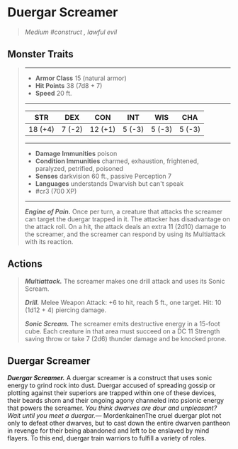 # Duergar Screamer
>*Medium #construct , lawful evil*
## Monster Traits
>___
>- **Armor Class** 15 (natural armor)
>- **Hit Points** 38 (7d8 + 7)
>- **Speed** 20 ft.
>___
>|STR|DEX|CON|INT|WIS|CHA|
>|:---:|:---:|:---:|:---:|:---:|:---:|
>|18 (+4)|7 (-2)|12 (+1)|5 (-3)|5 (-3)|5 (-3)|
>___
>- **Damage Immunities** poison
>- **Condition Immunities** charmed, exhaustion, frightened, paralyzed, petrified, poisoned
>- **Senses** darkvision 60 ft., passive Perception 7
>- **Languages** understands Dwarvish but can't speak
>- #cr3 (700 XP)
>___
>***Engine of Pain.*** Once per turn, a creature that attacks the screamer can target the duergar trapped in it. The attacker has disadvantage on the attack roll. On a hit, the attack deals an extra 11 (2d10) damage to the screamer, and the screamer can respond by using its Multiattack with its reaction.  
>
## Actions
>***Multiattack.*** The screamer makes one drill attack and uses its Sonic Scream.  
>
>***Drill.*** Melee Weapon Attack: +6 to hit, reach 5 ft., one target. Hit: 10 (1d12 + 4) piercing damage.  
>
>***Sonic Scream.*** The screamer emits destructive energy in a 15-foot cube. Each creature in that area must succeed on a DC 11 Strength saving throw or take 7 (2d6) thunder damage and be knocked prone.
## Duergar Screamer
***Duergar Screamer.*** A duergar screamer is a construct that uses sonic energy to grind rock into dust. Duergar accused of spreading gossip or plotting against their superiors are trapped within one of these devices, their beards shorn and their ongoing agony channeled into psionic energy that powers the screamer.
*You think dwarves are dour and unpleasant? Wait until you meet a duergar.*— MordenkainenThe cruel duergar plot not only to defeat other dwarves, but to cast down the entire dwarven pantheon in revenge for their being abandoned and left to be enslaved by mind flayers. To this end, duergar train warriors to fulfill a variety of roles.